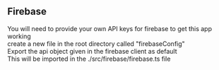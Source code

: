 ## Firebase

You will need to provide your own API keys for firebase to get this app working  
create a new file in the root directory called "firebaseConfig"  
Export the api object given in the firebase client as default  
This will be imported in the ./src/firebase/firebase.ts file
